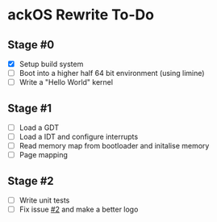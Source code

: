 # ackOS Rewrite To-Do

## Stage #0
* [x] Setup build system
* [ ] Boot into a higher half 64 bit environment (using limine)
* [ ] Write a "Hello World" kernel

## Stage #1
* [ ] Load a GDT
* [ ] Load a IDT and configure interrupts
* [ ] Read memory map from bootloader and initalise memory
* [ ] Page mapping 

## Stage #2
* [ ] Write unit tests
* [ ] Fix issue [#2](https://github.com/ackOS-project/ackOS/issues/2) and make a better logo
